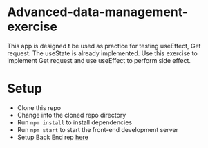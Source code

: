 # Advanced-data-management-exercise

This app is designed t be used as practice for testing useEffect, Get request. The useState is already implemented. Use this exercise to implement Get request and use useEffect to perform side effect. 

# Setup
- Clone this repo
- Change into the cloned repo directory
- Run `npm install` to install dependencies
- Run `npm start` to start the front-end development server
- Setup Back End rep [here](https://github.com/turingschool-examples/ideabox-api)
